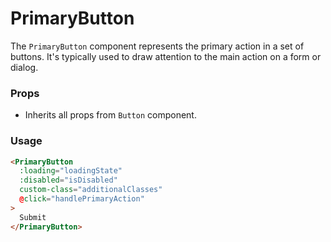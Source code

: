 # PrimaryButton

The `PrimaryButton` component represents the primary action in a set of buttons. It's typically used to draw attention to the main action on a form or dialog.

### Props

- Inherits all props from `Button` component.

### Usage

```html
<PrimaryButton
  :loading="loadingState"
  :disabled="isDisabled"
  custom-class="additionalClasses"
  @click="handlePrimaryAction"
>
  Submit
</PrimaryButton>
```